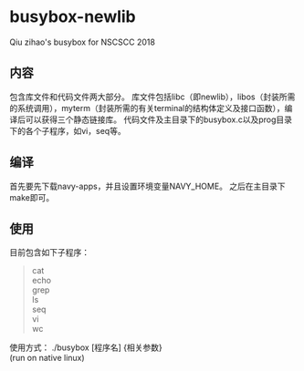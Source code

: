 # busybox-newlib
Qiu zihao's busybox for NSCSCC 2018

## 内容
包含库文件和代码文件两大部分。
库文件包括libc（即newlib），libos（封装所需的系统调用），myterm（封装所需的有关terminal的结构体定义及接口函数），编译后可以获得三个静态链接库。
代码文件及主目录下的busybox.c以及prog目录下的各个子程序，如vi，seq等。

## 编译
首先要先下载navy-apps，并且设置环境变量NAVY_HOME。
之后在主目录下make即可。

## 使用
目前包含如下子程序：
> cat  
> echo  
> grep  
> ls  
> seq  
> vi  
> wc

使用方式： ./busybox [程序名] {相关参数}  
(run on native linux)
